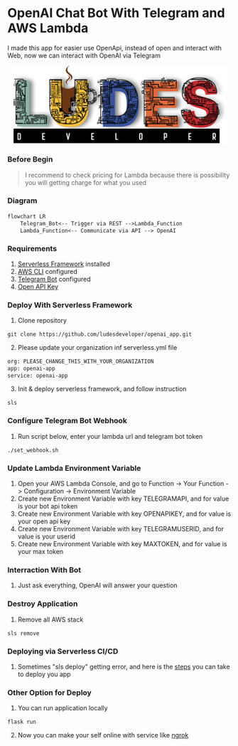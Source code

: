 # OpenAI Chat Bot With Telegram and AWS Lambda
I made this app for easier use OpenApi, instead of open and interact with Web, now we can interact with OpenAI via Telegram
<p align="center">
<img src="pic/ludes.png" width="500">
</p>

### **Before Begin**
> I recommend to check pricing for Lambda because there is possibility you will getting charge for what you used
### **Diagram**
```mermaid
flowchart LR
    Telegram_Bot<-- Trigger via REST -->Lambda_Function
    Lambda_Function<-- Communicate via API --> OpenAI
```
### **Requirements**
1. [Serverless Framework](https://www.serverless.com/framework/docs/getting-started) installed
2. [AWS CLI](https://docs.aws.amazon.com/cli/latest/userguide/cli-configure-quickstart.html) configured
3. [Telegram Bot](https://core.telegram.org/bots/tutorial) configured
4. [Open API Key](https://beta.openai.com/docs/api-reference/introduction)
### **Deploy With Serverless Framework**
1. Clone repository
```
git clone https://github.com/ludesdeveloper/openai_app.git 
```
2. Please update your organization inf serverless.yml file
```
org: PLEASE_CHANGE_THIS_WITH_YOUR_ORGANIZATION
app: openai-app
service: openai-app
```
3. Init & deploy serverless framework, and follow instruction
```
sls
```
### **Configure Telegram Bot Webhook**
1. Run script below, enter your lambda url and telegram bot token 
```
./set_webhook.sh
```
### **Update Lambda Environment Variable**
1. Open your AWS Lambda Console, and go to Function -> Your Function -> Configuration -> Environment Variable
2. Create new Environment Variable with key TELEGRAMAPI, and for value is your bot api token
3. Create new Environment Variable with key OPENAPIKEY, and for value is your open api key 
4. Create new Environment Variable with key TELEGRAMUSERID, and for value is your userid
5. Create new Environment Variable with key MAXTOKEN, and for value is your max token 
### **Interraction With Bot**
1. Just ask everything, OpenAI will answer your question 
### **Destroy Application**
1. Remove all AWS stack
```
sls remove
```
### **Deploying via Serverless CI/CD**
1. Sometimes "sls deploy" getting error, and here is the [steps](https://www.serverless.com/framework/docs/guides/cicd) you can take to deploy you app
### **Other Option for Deploy**
1. You can run application locally
```
flask run
```
2. Now you can make your self online with service like [ngrok](https://ngrok.com/)
